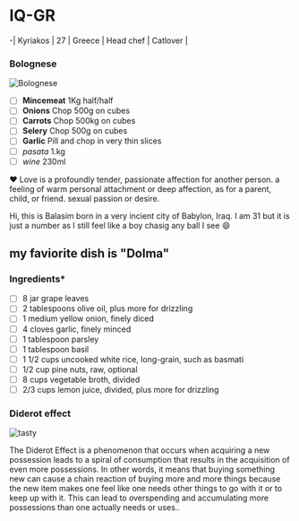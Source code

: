 # IQ-GR






















-| Kyriakos | 27 | Greece | Head chef | Catlover |

 ### Bolognese 
 ![Bolognese](https://unsplash.com/photos/KJOUnsGXq58)
- [ ]  **Mincemeat** 1Kg half/half
- [ ]  **Onions** Chop 500g on cubes
- [ ]  **Carrots** Chop 500kg on cubes
- [ ]  **Selery** Chop 500g on cubes
- [ ]  **Garlic** Pill and chop in very thin slices
- [ ]  _pasata_ 1.kg
- [ ]  _wine_ 230ml

 :heart: Love is a profoundly tender, passionate affection for another person. a feeling of warm personal attachment or deep affection, as for a parent, child, or friend. sexual passion or desire.
  
Hi, this is Balasim born in a very incient city of Babylon, Iraq.
I am 31 but it is just a number as I still feel like a boy chasig any ball I see :smile:

## my faviorite dish is "Dolma"
### Ingredients*
- [ ] 8 jar grape leaves
- [ ] 2 tablespoons olive oil, plus more for drizzling
- [ ] 1 medium yellow onion, finely diced
- [ ] 4 cloves garlic, finely minced
- [ ] 1 tablespoon parsley
- [ ] 1 tablespoon basil
- [ ] 1 1/2 cups uncooked white rice, long-grain, such as basmati
- [ ] 1/2 cup pine nuts, raw, optional
- [ ] 8 cups vegetable broth, divided
- [ ] 2/3 cups lemon juice, divided, plus more for drizzling
### Diderot effect
![tasty](dolma)

The Diderot Effect is a phenomenon that occurs when acquiring a new possession leads to a spiral of consumption that results in the acquisition of even more possessions. In other words, it means that buying something new can cause a chain reaction of buying more and more things because the new item makes one feel like one needs other things to go with it or to keep up with it. This can lead to overspending and accumulating more possessions than one actually needs or uses..

